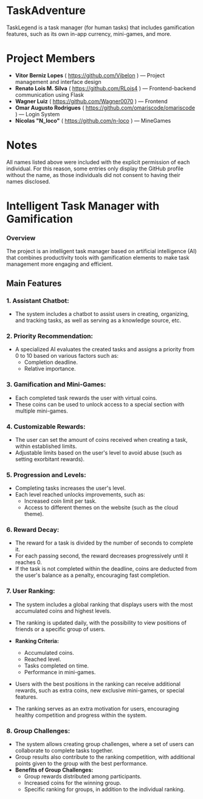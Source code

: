 # TaskAdventure
TaskLegend is a task manager (for human tasks) that includes gamification features, such as its own in-app currency, mini-games, and more.

# Project Members

- **Vitor Berniz Lopes** ( https://github.com/Vibelon ) — Project management and interface design
- **Renato Lois M. Silva** ( https://github.com/RLois4 ) — Frontend-backend communication using Flask
- **Wagner Luiz** ( https://github.com/Wagner0070 ) — Frontend
- **Omar Augusto Rodrigues** ( https://github.com/omariscode/omariscode ) — Login System
- **Nícolas "N_loco"** ( https://github.com/n-loco ) — MineGames

# Notes

All names listed above were included with the explicit permission of each individual. For this reason, some entries only display the GitHub profile without the name, as those individuals did not consent to having their names disclosed.

# Intelligent Task Manager with Gamification

### Overview

The project is an intelligent task manager based on artificial intelligence (AI) that combines productivity tools with gamification elements to make task management more engaging and efficient.

## Main Features

### 1. **Assistant Chatbot:**

- The system includes a chatbot to assist users in creating, organizing, and tracking tasks, as well as serving as a knowledge source, etc.

### 2. **Priority Recommendation:**

- A specialized AI evaluates the created tasks and assigns a priority from 0 to 10 based on various factors such as:
  - Completion deadline.
  - Relative importance.

### 3. **Gamification and Mini-Games:**

- Each completed task rewards the user with virtual coins.
- These coins can be used to unlock access to a special section with multiple mini-games.

### 4. **Customizable Rewards:**

- The user can set the amount of coins received when creating a task, within established limits.
- Adjustable limits based on the user's level to avoid abuse (such as setting exorbitant rewards).

### 5. **Progression and Levels:**

- Completing tasks increases the user's level.
- Each level reached unlocks improvements, such as:
  - Increased coin limit per task.
  - Access to different themes on the website (such as the cloud theme).

### 6. **Reward Decay:**

- The reward for a task is divided by the number of seconds to complete it.
- For each passing second, the reward decreases progressively until it reaches 0.
- If the task is not completed within the deadline, coins are deducted from the user's balance as a penalty, encouraging fast completion.

### 7. **User Ranking:**

- The system includes a global ranking that displays users with the most accumulated coins and highest levels.
- The ranking is updated daily, with the possibility to view positions of friends or a specific group of users.
- **Ranking Criteria:**
  - Accumulated coins.
  - Reached level.
  - Tasks completed on time.
  - Performance in mini-games.

- Users with the best positions in the ranking can receive additional rewards, such as extra coins, new exclusive mini-games, or special features.
- The ranking serves as an extra motivation for users, encouraging healthy competition and progress within the system.

### 8. **Group Challenges:**

- The system allows creating group challenges, where a set of users can collaborate to complete tasks together.
- Group results also contribute to the ranking competition, with additional points given to the group with the best performance.
- **Benefits of Group Challenges:**
  - Group rewards distributed among participants.
  - Increased coins for the winning group.
  - Specific ranking for groups, in addition to the individual ranking.
